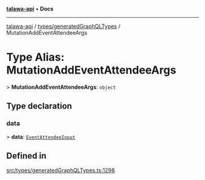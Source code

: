 [**talawa-api**](../../../README.md) • **Docs**

***

[talawa-api](../../../modules.md) / [types/generatedGraphQLTypes](../README.md) / MutationAddEventAttendeeArgs

# Type Alias: MutationAddEventAttendeeArgs

\> **MutationAddEventAttendeeArgs**: `object`

## Type declaration

### data

\> **data**: [`EventAttendeeInput`](EventAttendeeInput.md)

## Defined in

[src/types/generatedGraphQLTypes.ts:1298](https://github.com/PalisadoesFoundation/talawa-api/blob/790ab2939a7c80eb0ff31afd318f8889a001f225/src/types/generatedGraphQLTypes.ts#L1298)
